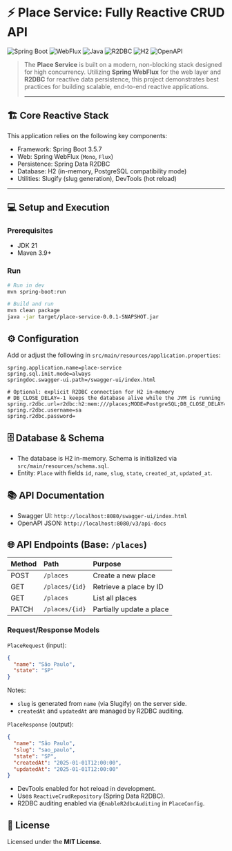 # ⚡ Place Service: Fully Reactive CRUD API

![Spring Boot](https://img.shields.io/badge/Spring_Boot-3.5-6DB33F?style=for-the-badge&logo=spring)
![WebFlux](https://img.shields.io/badge/Spring_WebFlux-Reactive-000000?style=for-the-badge&logo=spring)
![Java](https://img.shields.io/badge/Java-21-007396?style=for-the-badge&logo=openjdk)
![R2DBC](https://img.shields.io/badge/Database-R2DBC-00C4FF?style=for-the-badge)
![H2](https://img.shields.io/badge/Database-H2-005662?style=for-the-badge)
![OpenAPI](https://img.shields.io/badge/API_Docs-OpenAPI-60A5FA?style=for-the-badge&logo=openapi-initiative)

> The **Place Service** is built on a modern, non-blocking stack designed for high concurrency. Utilizing **Spring WebFlux** for the web layer and **R2DBC** for reactive data persistence, this project demonstrates best practices for building scalable, end-to-end reactive applications.
> 
> ---

## 🏗️ Core Reactive Stack

This application relies on the following key components:

- Framework: Spring Boot 3.5.7
- Web: Spring WebFlux (`Mono`, `Flux`)
- Persistence: Spring Data R2DBC
- Database: H2 (in-memory, PostgreSQL compatibility mode)
- Utilities: Slugify (slug generation), DevTools (hot reload)

---

## 💻 Setup and Execution

### Prerequisites
- JDK 21
- Maven 3.9+

### Run

```bash
# Run in dev
mvn spring-boot:run

# Build and run
mvn clean package
java -jar target/place-service-0.0.1-SNAPSHOT.jar
```

## ⚙️ Configuration

Add or adjust the following in `src/main/resources/application.properties`:

```properties
spring.application.name=place-service
spring.sql.init.mode=always
springdoc.swagger-ui.path=/swagger-ui/index.html

# Optional: explicit R2DBC connection for H2 in-memory
# DB_CLOSE_DELAY=-1 keeps the database alive while the JVM is running
spring.r2dbc.url=r2dbc:h2:mem:///places;MODE=PostgreSQL;DB_CLOSE_DELAY=-1;DB_CLOSE_ON_EXIT=FALSE
spring.r2dbc.username=sa
spring.r2dbc.password=
```
## 🗄️ Database & Schema

- The database is H2 in-memory. Schema is initialized via `src/main/resources/schema.sql`.
- Entity: `Place` with fields `id`, `name`, `slug`, `state`, `created_at`, `updated_at`.

## 📚 API Documentation

- Swagger UI: `http://localhost:8080/swagger-ui/index.html`
- OpenAPI JSON: `http://localhost:8080/v3/api-docs`

## 🌐 API Endpoints (Base: `/places`)

| Method | Path | Purpose |
| :--- | :--- | :--- |
| POST | `/places` | Create a new place |
| GET | `/places/{id}` | Retrieve a place by ID |
| GET | `/places` | List all places |
| PATCH | `/places/{id}` | Partially update a place |

### Request/Response Models
`PlaceRequest` (input):

```json
{
  "name": "São Paulo",
  "state": "SP"
}
```

Notes:
- `slug` is generated from `name` (via Slugify) on the server side.
- `createdAt` and `updatedAt` are managed by R2DBC auditing.

`PlaceResponse` (output):

```json
{
  "name": "São Paulo",
  "slug": "sao_paulo",
  "state": "SP",
  "createdAt": "2025-01-01T12:00:00",
  "updatedAt": "2025-01-01T12:00:00"
}
```

- DevTools enabled for hot reload in development.
- Uses `ReactiveCrudRepository` (Spring Data R2DBC).
- R2DBC auditing enabled via `@EnableR2dbcAuditing` in `PlaceConfig`.

## 📜 License
Licensed under the **MIT License**.